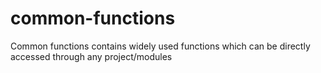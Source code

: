 # common-functions
Common functions contains widely used functions which can be directly accessed through any project/modules
